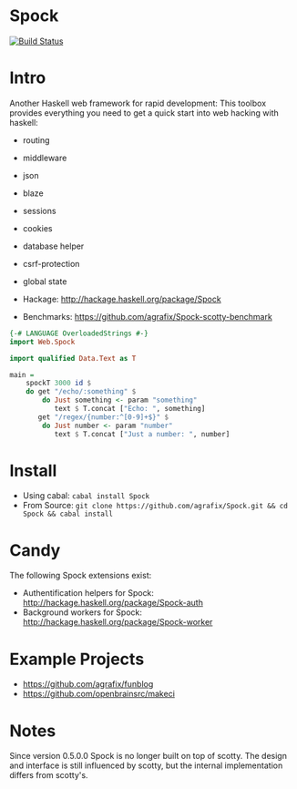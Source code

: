 Spock
=====

[![Build Status](https://drone.io/github.com/agrafix/Spock/status.png)](https://drone.io/github.com/agrafix/Spock/latest)

# Intro

Another Haskell web framework for rapid development: This toolbox provides
everything you need to get a quick start into web hacking with haskell:

* routing
* middleware
* json
* blaze
* sessions
* cookies
* database helper
* csrf-protection
* global state


* Hackage: http://hackage.haskell.org/package/Spock
* Benchmarks: https://github.com/agrafix/Spock-scotty-benchmark

```haskell
{-# LANGUAGE OverloadedStrings #-}
import Web.Spock

import qualified Data.Text as T

main = 
	spockT 3000 id $
    do get "/echo/:something" $ 
        do Just something <- param "something"
           text $ T.concat ["Echo: ", something]
       get "/regex/{number:^[0-9]+$}" $
        do Just number <- param "number"
           text $ T.concat ["Just a number: ", number]   
```

# Install

* Using cabal: `cabal install Spock`
* From Source: `git clone https://github.com/agrafix/Spock.git && cd Spock && cabal install`

# Candy

The following Spock extensions exist:

* Authentification helpers for Spock: http://hackage.haskell.org/package/Spock-auth
* Background workers for Spock: http://hackage.haskell.org/package/Spock-worker

# Example Projects

* https://github.com/agrafix/funblog
* https://github.com/openbrainsrc/makeci

# Notes

Since version 0.5.0.0 Spock is no longer built on top of scotty. The
design and interface is still influenced by scotty, but the internal
implementation differs from scotty's.
